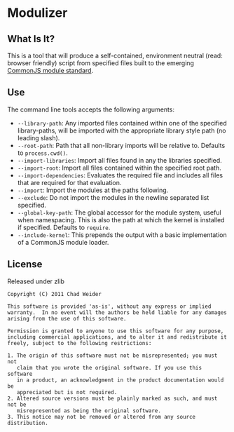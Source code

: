 # Modulizer #

## What Is It? ##
This is a tool that will produce a self-contained, environment neutral (read: browser friendly) script from specified files built to the emerging [CommonJS module standard](http://wiki.commonjs.org/wiki/Modules/1.1).

## Use ##
The command line tools accepts the following arguments:

 * `--library-path`: Any imported files contained within one of the specified library-paths, will be imported with the appropriate library style path (no leading slash).
 * `--root-path`: Path that all non-library imports will be relative to. Defaults to `process.cwd()`.
 * `--import-libraries`: Import all files found in any the libraries specified.
 * `--import-root`: Import all files contained within the specified root path.
 * `--import-dependencies`: Evaluates the required file and includes all files that are required for that evaluation.
 * `--import`: Import the modules at the paths following.
 * `--exclude`: Do not import the modules in the newline separated list specified.
 * `--global-key-path`: The global accessor for the module system, useful when namespacing. This is also the path at which the kernel is installed if specified. Defaults to `require`. 
 * `--include-kernel`: This prepends the output with a basic implementation of a CommonJS module loader.

## License ##
Released under zlib

    Copyright (C) 2011 Chad Weider

    This software is provided 'as-is', without any express or implied
    warranty.  In no event will the authors be held liable for any damages
    arising from the use of this software.

    Permission is granted to anyone to use this software for any purpose,
    including commercial applications, and to alter it and redistribute it
    freely, subject to the following restrictions:

    1. The origin of this software must not be misrepresented; you must not
       claim that you wrote the original software. If you use this software
       in a product, an acknowledgment in the product documentation would be
       appreciated but is not required.
    2. Altered source versions must be plainly marked as such, and must not be
       misrepresented as being the original software.
    3. This notice may not be removed or altered from any source distribution.
